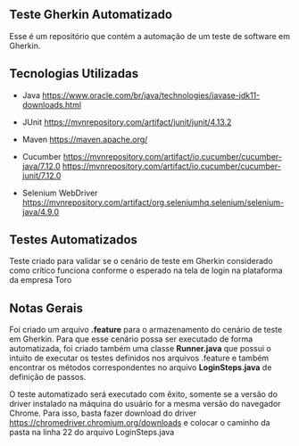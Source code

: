 ## Teste Gherkin Automatizado
Esse é um repositório que contém a automação de um teste de software em Gherkin.

## Tecnologias Utilizadas
- Java
  https://www.oracle.com/br/java/technologies/javase-jdk11-downloads.html
- JUnit
  https://mvnrepository.com/artifact/junit/junit/4.13.2
- Maven
  https://maven.apache.org/

- Cucumber
  https://mvnrepository.com/artifact/io.cucumber/cucumber-java/7.12.0
  https://mvnrepository.com/artifact/io.cucumber/cucumber-junit/7.12.0
- Selenium WebDriver
  https://mvnrepository.com/artifact/org.seleniumhq.selenium/selenium-java/4.9.0

## Testes Automatizados
Teste criado para validar se o cenário de teste em Gherkin considerado como crítico funciona conforme o esperado na tela de login na plataforma da empresa Toro

## Notas Gerais
Foi criado um arquivo **.feature** para o armazenamento do cenário de teste em Gherkin.
Para que esse cenário possa ser executado de forma automatizada, foi criado também uma classe **Runner.java** que possui o intuito de executar os testes definidos nos arquivos .feature e também encontrar os métodos correspondentes no arquivo **LoginSteps.java** de definição de passos.

O teste automatizado será executado com êxito, somente se a versão do driver instalado na máquina do usuário for a mesma versão do navegador Chrome.
Para isso, basta fazer download do driver https://chromedriver.chromium.org/downloads e colocar o caminho da pasta na linha 22 do arquivo LoginSteps.java
